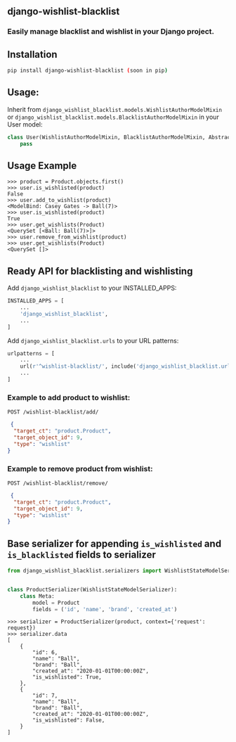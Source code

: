 ## django-wishlist-blacklist

### Easily manage blacklist and wishlist in your Django project.

## Installation

```bash
pip install django-wishlist-blacklist (soon in pip)
```

## Usage:

Inherit from `django_wishlist_blacklist.models.WishlistAuthorModelMixin` or
`django_wishlist_blacklist.models.BlacklistAuthorModelMixin` in your User model:

```python
class User(WishlistAuthorModelMixin, BlacklistAuthorModelMixin, AbstractUser)
    pass
```

## Usage Example

```pycon
>>> product = Product.objects.first()
>>> user.is_wishlisted(product)
False
>>> user.add_to_wishlist(product)
<ModelBind: Casey Gates -> Ball(7)>
>>> user.is_wishlisted(product)
True
>>> user.get_wishlists(Product)
<QuerySet [<Ball: Ball(7)>]>
>>> user.remove_from_wishlist(product)
>>> user.get_wishlists(Product)
<QuerySet []>
```

## Ready API for blacklisting and wishlisting

Add `django_wishlist_blacklist` to your INSTALLED_APPS:

```python
INSTALLED_APPS = [
    ...
    'django_wishlist_blacklist',
    ...
]
```

Add `django_wishlist_blacklist.urls` to your URL patterns:

```python
urlpatterns = [
    ...
    url(r'^wishlist-blacklist/', include('django_wishlist_blacklist.urls')),
    ...
]
```

### Example to add product to wishlist:

`POST /wishlist-blacklist/add/`

```json
 {
  "target_ct": "product.Product",
  "target_object_id": 9,
  "type": "wishlist"
}
```

### Example to remove product from wishlist:

`POST /wishlist-blacklist/remove/`

```json
 {
  "target_ct": "product.Product",
  "target_object_id": 9,
  "type": "wishlist"
}
```       

## Base serializer for appending `is_wishlisted` and `is_blacklisted` fields to serializer

```python
from django_wishlist_blacklist.serializers import WishlistStateModelSerializer


class ProductSerializer(WishlistStateModelSerializer):
    class Meta:
        model = Product
        fields = ('id', 'name', 'brand', 'created_at')
```

```pycon
>>> serializer = ProductSerializer(product, context={'request': request})
>>> serializer.data
[
    {
        "id": 6,
        "name": "Ball",
        "brand": "Ball",
        "created_at": "2020-01-01T00:00:00Z",
        "is_wishlisted": True,
    },
    {
        "id": 7,
        "name": "Ball",
        "brand": "Ball",
        "created_at": "2020-01-01T00:00:00Z",
        "is_wishlisted": False,
    }
]
```